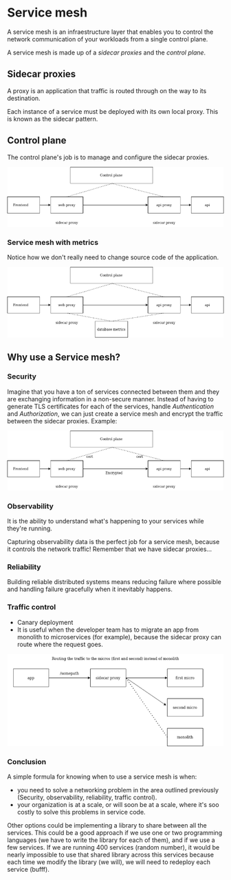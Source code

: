 # Service mesh

A service mesh is an infraestructure layer that enables you to control the network communication of your workloads from a single control plane.

A service mesh is made up of a _sidecar proxies_ and the _control plane_.

## Sidecar proxies

A proxy is an application that traffic is routed through on the way to its destination.

Each instance of a service must be deployed with its own local proxy. This is known as the sidecar pattern.

## Control plane

The control plane's job is to manage and configure the sidecar proxies.

![service mesh representation](./assets/service-mesh.png)

### Service mesh with metrics

Notice how we don't really need to change source code of the application.

![service mesh with metrics representation](./assets/service-mesh-with-metrics.drawio.png)

## Why use a Service mesh?

### Security

Imagine that you have a ton of services connected between them and they are exchanging information in a non-secure manner. Instead of having to generate TLS certificates for each of the services, handle _Authentication_ and _Authorization_, we can just create a service mesh and encrypt the traffic between the sidecar proxies. Example:

![service mesh with security representation](./assets/service-mesh-with-security.drawio.png)

### Observability

It is the ability to understand what's happening to your services while they're running.

Capturing observability data is the perfect job for a service mesh, because it controls the network traffic! Remember that we have sidecar proxies...

### Reliability

Building reliable distributed systems means reducing failure where possible and handling failure gracefully when it inevitably happens.

### Traffic control

- Canary deployment
- It is useful when the developer team has to migrate an app from monolith to microservices (for example), because the sidecar proxy can route where the request goes.

![service mesh with traffic control representation](./assets/service-mesh-with-traffic-control.drawio.png)

### Conclusion

A simple formula for knowing when to use a service mesh is when:

- you need to solve a networking problem in the area outlined previously (Security, observability, reliability, traffic control).
- your organization is at a scale, or will soon be at a scale, where it's soo costly to solve this problems in service code.

Other options could be implementing a library to share between all the services. This could be a good approach if we use one or two programming languages (we have to write the library for each of them), and if we use a few services. If we are running 400 services (random number), it would be nearly impossible to use that shared library across this services because each time we modify the library (we will), we will need to redeploy each service (bufff).

